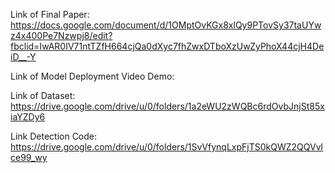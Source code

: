 Link of Final Paper: https://docs.google.com/document/d/1OMptOvKGx8xlQy9PTovSy37taUYwz4x400Pe7Nzwpj8/edit?fbclid=IwAR0IV71ntTZfH664cjQa0dXyc7fhZwxDTboXzUwZyPhoX44cjH4DeiD__-Y

Link of Model Deployment Video Demo: 

Link of Dataset: https://drive.google.com/drive/u/0/folders/1a2eWU2zWQBc6rdOvbJnjSt85xiaYZDy6

Link Detection Code: https://drive.google.com/drive/u/0/folders/1SvVfynqLxpFjTS0kQWZ2QQVvlce99_wy
